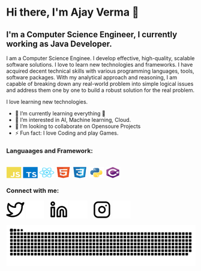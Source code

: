 # Hi there, I'm Ajay Verma 👋 



## I'm a Computer Science Engineer, I currently working as Java Developer.

I am a Computer Science Enginee. I develop effective, high-quality, scalable software solutions. I love to learn new technologies and frameworks.
I have acquired decent technical skills with various programming languages, tools, software packages. With my analytical approach and reasoning, I am capable of breaking down any real-world problem into simple logical issues and address them one by one to build a robust solution for the real problem.

I love learning new technologies.

- 🌱 I’m currently learning everything 🤣
- 👀 I’m interested in AI, Machine learning, Cloud.
- 👯 I’m looking to collaborate on Opensoure Projects
- ⚡ Fun fact: I love Coding and play Games.

### Languaages and Framework:

</div>
<div style="display: inline_block"><br>
  <img align="center" alt="Ajay-verma-Js" height="30" width="40" src="https://raw.githubusercontent.com/devicons/devicon/master/icons/javascript/javascript-plain.svg">
  <img align="center" alt="Ajay-verma-Ts" height="30" width="40" src="https://raw.githubusercontent.com/devicons/devicon/master/icons/typescript/typescript-plain.svg">
  <img align="center" alt="Ajay-verma-React" height="30" width="40" src="https://raw.githubusercontent.com/devicons/devicon/master/icons/react/react-original.svg">
  <img align="center" alt="Ajay-verma-HTML" height="30" width="40" src="https://raw.githubusercontent.com/devicons/devicon/master/icons/html5/html5-original.svg">
  <img align="center" alt="Ajay-verma-CSS" height="30" width="40" src="https://raw.githubusercontent.com/devicons/devicon/master/icons/css3/css3-original.svg">
  <img align="center" alt="Ajay-verma-Python" height="30" width="40" src="https://raw.githubusercontent.com/devicons/devicon/master/icons/python/python-original.svg">
  <img align="center" alt="Ajay-verma-Csharp" height="30" width="40" src="https://raw.githubusercontent.com/devicons/devicon/master/icons/csharp/csharp-original.svg">
  
</div>

### Connect with me:

[![website](./img/twitter-light.svg)](https://twitter.com/heyAjayverma#gh-light-mode-only)
[![website](./img/twitter-dark.svg)](https://twitter.com/heyAjayverma#gh-dark-mode-only)
&nbsp;&nbsp;
[![website](./img/linkedin-light.svg)](https://www.linkedin.com/in/ajay-verma-203040173/#gh-light-mode-only)
[![website](./img/linkedin-dark.svg)](https://www.linkedin.com/in/ajay-verma-203040173/#gh-dark-mode-only)
&nbsp;&nbsp;
[![website](./img/instagram-light.svg)](https://instagram.com/_ajay_verma#gh-light-mode-only)
[![website](./img/instagram-dark.svg)](https://instagram.com/_ajay_verma#gh-dark-mode-only)

 ![Snake animation](https://github.com/ajayxverma/ajayxverma/blob/main/img/github-grid-snake.svg)
<!---
I am a Software Engineer. I develop effective, high-quality, scalable software solutions. I love to learn new technologies and frameworks.
I have acquired decent technical skills with various programming languages, tools, software packages. With my analytical approach and reasoning, I am capable of breaking down any real-world problem into simple logical issues and address them one by one to build a robust solution for the real problem.


ajayxverma/ajayxverma is a ✨ special ✨ repository because its `README.md` (this file) appears on your GitHub profile.
You can click the Preview link to take a look at your changes.
--->
